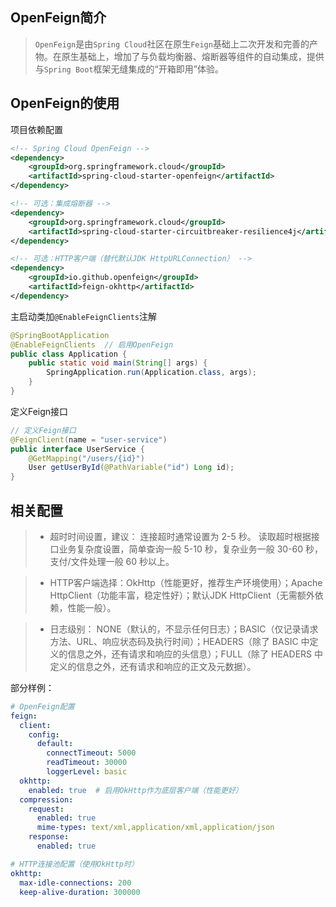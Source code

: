 ## OpenFeign简介

> `OpenFeign`是由`Spring Cloud`社区在原生`Feign`基础上二次开发和完善的产物。在原生基础上，增加了与负载均衡器、熔断器等组件的自动集成，提供与`Spring Boot`框架无缝集成的“开箱即用”体验。


## OpenFeign的使用

项目依赖配置

```xml
<!-- Spring Cloud OpenFeign -->
<dependency>
    <groupId>org.springframework.cloud</groupId>
    <artifactId>spring-cloud-starter-openfeign</artifactId>
</dependency>

<!-- 可选：集成熔断器 -->
<dependency>
    <groupId>org.springframework.cloud</groupId>
    <artifactId>spring-cloud-starter-circuitbreaker-resilience4j</artifactId>
</dependency>

<!-- 可选：HTTP客户端（替代默认JDK HttpURLConnection） -->
<dependency>
    <groupId>io.github.openfeign</groupId>
    <artifactId>feign-okhttp</artifactId>
</dependency>
```

主启动类加`@EnableFeignClients`注解

```java
@SpringBootApplication
@EnableFeignClients  // 启用OpenFeign
public class Application {
    public static void main(String[] args) {
        SpringApplication.run(Application.class, args);
    }
}
```

定义Feign接口

```java
// 定义Feign接口
@FeignClient(name = "user-service")
public interface UserService {
    @GetMapping("/users/{id}")
    User getUserById(@PathVariable("id") Long id);
}
```

## 相关配置

> - 超时时间设置，建议： 连接超时通常设置为 2-5 秒。 读取超时根据接口业务复杂度设置，简单查询一般 5-10 秒，复杂业务一般 30-60 秒，支付/文件处理一般 60 秒以上。

> - HTTP客户端选择：OkHttp（性能更好，推荐生产环境使用）；Apache HttpClient（功能丰富，稳定性好）；默认JDK HttpClient（无需额外依赖，性能一般）。

> - 日志级别： NONE（默认的，不显示任何日志）；BASIC（仅记录请求方法、URL、响应状态码及执行时间）；HEADERS（除了 BASIC 中定义的信息之外，还有请求和响应的头信息）；FULL（除了 HEADERS 中定义的信息之外，还有请求和响应的正文及元数据）。

部分样例：

```yaml
# OpenFeign配置
feign:
  client:
    config:
      default:
        connectTimeout: 5000
        readTimeout: 30000
        loggerLevel: basic
  okhttp:
    enabled: true  # 启用OkHttp作为底层客户端（性能更好）
  compression:
    request:
      enabled: true
      mime-types: text/xml,application/xml,application/json
    response:
      enabled: true

# HTTP连接池配置（使用OkHttp时）
okhttp:
  max-idle-connections: 200
  keep-alive-duration: 300000
```
